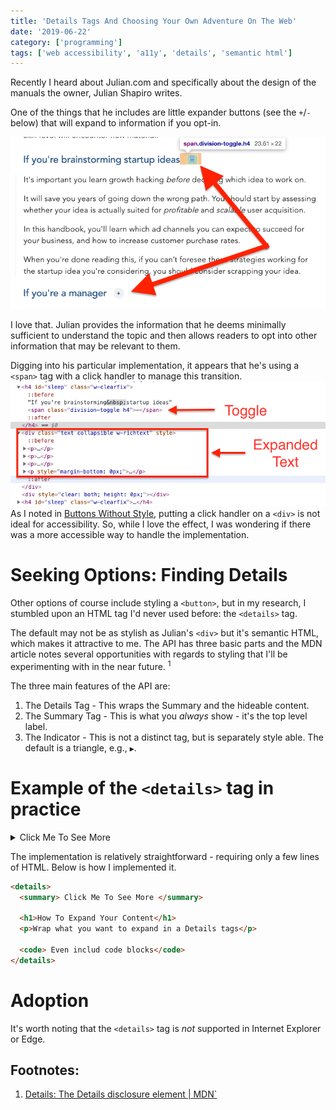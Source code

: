 ```yaml
---
title: 'Details Tags And Choosing Your Own Adventure On The Web'
date: '2019-06-22'
category: ['programming']
tags: ['web accessibility', 'a11y', 'details', 'semantic html']
---
```


Recently I heard about Julian.com and specifically about the design of the manuals the owner, Julian Shapiro writes.

One of the things that he includes are little expander buttons (see the `+`/`-` below) that will expand to information if you opt-in.

![](./julian-toggle.png)

I love that. Julian provides the information that he deems minimally sufficient to understand the topic and then allows readers to opt into other information that may be relevant to them.

Digging into his particular implementation, it appears that he's using a `<span>` tag with a click handler to manage this transition.<br/>
![](./julian-console-snippet.png)
As I noted in [Buttons Without Style](../../2019-06-05/styleless-buttons-a11y), putting a click handler on a `<div>` is not ideal for accessibility. So, while I love the effect, I was wondering if there was a more accessible way to handle the implementation.

# Seeking Options: Finding Details

Other options of course include styling a `<button>`, but in my research, I stumbled upon an HTML tag I'd never used before: the `<details>` tag.

The default may not be as stylish as Julian's `<div>` but it's semantic HTML, which makes it attractive to me. The API has three basic parts and the MDN article notes several opportunities with regards to styling that I'll be experimenting with in the near future. <sup>1</sup>

The three main features of the API are:

1. The Details Tag - This wraps the Summary and the hideable content.
2. The Summary Tag - This is what you _always_ show - it's the top level label.
3. The Indicator - This is not a distinct tag, but is separately style able. The default is a triangle, e.g., `▶︎`.

# Example of the `<details>` tag in practice

<details>
<summary> Click Me To See More </summary>

<h1>How To Expand Your Content</h1>
<p>Wrap what you want to expand in a Details tags</p>

<code> Even include code blocks</code>

</details>

The implementation is relatively straightforward - requiring only a few lines of HTML. Below is how I implemented it.

```html
<details>
  <summary> Click Me To See More </summary>

  <h1>How To Expand Your Content</h1>
  <p>Wrap what you want to expand in a Details tags</p>

  <code> Even includ code blocks</code>
</details>
```

# Adoption

It's worth noting that the `<details>` tag is _not_ supported in Internet Explorer or Edge.

## Footnotes:

1.  [Details: The Details disclosure element | MDN`](https://developer.mozilla.org/en-US/docs/Web/HTML/Element/details)
